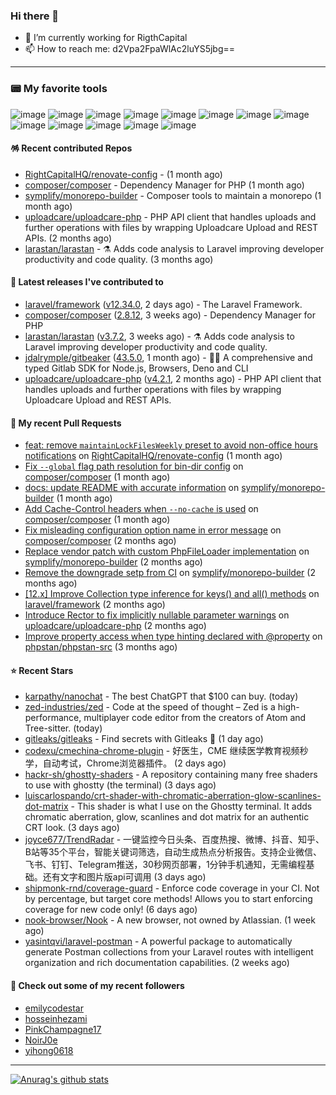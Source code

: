 ### Hi there 👋

- 🔭 I’m currently working for RigthCapital
- 📫 How to reach me: d2Vpa2FpaWlAc2luYS5jbg==

---

### 📟 My favorite tools
![image](https://img.shields.io/badge/Laravel-FF2D20?style=for-the-badge&logo=laravel&logoColor=white)
![image](http://img.shields.io/badge/-PHPStorm-181717?style=for-the-badge&logo=phpstorm&logoColor=white)
![image](https://img.shields.io/badge/Github%20Actions-282a2e?style=for-the-badge&logo=githubactions&logoColor=367cfe)
![image](https://img.shields.io/badge/Jira-0052CC?style=for-the-badge&logo=Jira&logoColor=white)
![image](https://img.shields.io/badge/Sentry-black?style=for-the-badge&logo=Sentry&logoColor=#362D59)
![image](https://img.shields.io/badge/ChatGPT-74aa9c?style=for-the-badge&logo=openai&logoColor=white)
![image](https://img.shields.io/badge/Medium-12100E?style=for-the-badge&logo=medium&logoColor=white)
![image](https://img.shields.io/badge/RSS-FFA500?style=for-the-badge&logo=rss&logoColor=white)
![image](https://img.shields.io/badge/Amazon_AWS-FF9900?style=for-the-badge&logo=amazonaws&logoColor=white)
![image](https://img.shields.io/badge/Slack-4A154B?style=for-the-badge&logo=slack&logoColor=white)
![image](https://img.shields.io/badge/Zoom-2D8CFF?style=for-the-badge&logo=zoom&logoColor=white)
![image](https://img.shields.io/badge/Netflix-E50914?style=for-the-badge&logo=netflix&logoColor=white)
![image](https://img.shields.io/badge/Spotify-1ED760?&style=for-the-badge&logo=spotify&logoColor=white)

#### 🪅 Recent contributed Repos

- [RightCapitalHQ/renovate-config](https://github.com/RightCapitalHQ/renovate-config) -  (1 month ago)
- [composer/composer](https://github.com/composer/composer) - Dependency Manager for PHP (1 month ago)
- [symplify/monorepo-builder](https://github.com/symplify/monorepo-builder) - Composer tools to maintain a monorepo (1 month ago)
- [uploadcare/uploadcare-php](https://github.com/uploadcare/uploadcare-php) - PHP API client that handles uploads and further operations with files by wrapping Uploadcare Upload and REST APIs. (2 months ago)
- [larastan/larastan](https://github.com/larastan/larastan) - ⚗️ Adds code analysis to Laravel improving developer productivity and code quality. (3 months ago)

#### 🔭 Latest releases I've contributed to

- [laravel/framework](https://github.com/laravel/framework) ([v12.34.0](https://github.com/laravel/framework/releases/tag/v12.34.0), 2 days ago) - The Laravel Framework.
- [composer/composer](https://github.com/composer/composer) ([2.8.12](https://github.com/composer/composer/releases/tag/2.8.12), 3 weeks ago) - Dependency Manager for PHP
- [larastan/larastan](https://github.com/larastan/larastan) ([v3.7.2](https://github.com/larastan/larastan/releases/tag/v3.7.2), 3 weeks ago) - ⚗️ Adds code analysis to Laravel improving developer productivity and code quality.
- [jdalrymple/gitbeaker](https://github.com/jdalrymple/gitbeaker) ([43.5.0](https://github.com/jdalrymple/gitbeaker/releases/tag/43.5.0), 1 month ago) - 🦊🧪 A comprehensive and typed Gitlab SDK for Node.js, Browsers, Deno and CLI 
- [uploadcare/uploadcare-php](https://github.com/uploadcare/uploadcare-php) ([v4.2.1](https://github.com/uploadcare/uploadcare-php/releases/tag/v4.2.1), 2 months ago) - PHP API client that handles uploads and further operations with files by wrapping Uploadcare Upload and REST APIs.

#### 🔨 My recent Pull Requests

- [feat: remove `maintainLockFilesWeekly` preset to avoid non-office hours notifications](https://github.com/RightCapitalHQ/renovate-config/pull/219) on [RightCapitalHQ/renovate-config](https://github.com/RightCapitalHQ/renovate-config) (1 month ago)
- [Fix `--global` flag path resolution for bin-dir config](https://github.com/composer/composer/pull/12537) on [composer/composer](https://github.com/composer/composer) (1 month ago)
- [docs: update README with accurate information](https://github.com/symplify/monorepo-builder/pull/89) on [symplify/monorepo-builder](https://github.com/symplify/monorepo-builder) (1 month ago)
- [Add Cache-Control headers when `--no-cache` is used](https://github.com/composer/composer/pull/12527) on [composer/composer](https://github.com/composer/composer) (1 month ago)
- [Fix misleading configuration option name in error message](https://github.com/composer/composer/pull/12498) on [composer/composer](https://github.com/composer/composer) (2 months ago)
- [Replace vendor patch with custom PhpFileLoader implementation](https://github.com/symplify/monorepo-builder/pull/85) on [symplify/monorepo-builder](https://github.com/symplify/monorepo-builder) (2 months ago)
- [Remove the downgrade setp from CI](https://github.com/symplify/monorepo-builder/pull/81) on [symplify/monorepo-builder](https://github.com/symplify/monorepo-builder) (2 months ago)
- [[12.x] Improve Collection type inference for keys() and all() methods](https://github.com/laravel/framework/pull/56546) on [laravel/framework](https://github.com/laravel/framework) (2 months ago)
- [Introduce Rector to fix implicitly nullable parameter warnings](https://github.com/uploadcare/uploadcare-php/pull/218) on [uploadcare/uploadcare-php](https://github.com/uploadcare/uploadcare-php) (2 months ago)
- [Improve property access when type hinting declared with @property](https://github.com/phpstan/phpstan-src/pull/4075) on [phpstan/phpstan-src](https://github.com/phpstan/phpstan-src) (3 months ago)

#### ⭐ Recent Stars

- [karpathy/nanochat](https://github.com/karpathy/nanochat) - The best ChatGPT that $100 can buy. (today)
- [zed-industries/zed](https://github.com/zed-industries/zed) - Code at the speed of thought – Zed is a high-performance, multiplayer code editor from the creators of Atom and Tree-sitter. (today)
- [gitleaks/gitleaks](https://github.com/gitleaks/gitleaks) - Find secrets with Gitleaks 🔑 (1 day ago)
- [codexu/cmechina-chrome-plugin](https://github.com/codexu/cmechina-chrome-plugin) - 好医生，CME 继续医学教育视频秒学，自动考试，Chrome浏览器插件。 (2 days ago)
- [hackr-sh/ghostty-shaders](https://github.com/hackr-sh/ghostty-shaders) - A repository containing many free shaders to use with ghostty (the terminal) (3 days ago)
- [luiscarlospando/crt-shader-with-chromatic-aberration-glow-scanlines-dot-matrix](https://github.com/luiscarlospando/crt-shader-with-chromatic-aberration-glow-scanlines-dot-matrix) - This shader is what I use on the Ghostty terminal. It adds chromatic aberration, glow, scanlines and dot matrix for an authentic CRT look. (3 days ago)
- [joyce677/TrendRadar](https://github.com/joyce677/TrendRadar) - 一键监控今日头条、百度热搜、微博、抖音、知乎、B站等35个平台，智能关键词筛选，自动生成热点分析报告。支持企业微信、飞书、钉钉、Telegram推送，30秒网页部署，1分钟手机通知，无需编程基础。还有文字和图片版api可调用 (3 days ago)
- [shipmonk-rnd/coverage-guard](https://github.com/shipmonk-rnd/coverage-guard) - Enforce code coverage in your CI. Not by percentage, but target core methods! Allows you to start enforcing coverage for new code only! (6 days ago)
- [nook-browser/Nook](https://github.com/nook-browser/Nook) - A new browser, not owned by Atlassian. (1 week ago)
- [yasintqvi/laravel-postman](https://github.com/yasintqvi/laravel-postman) - A powerful package to automatically generate Postman collections from your Laravel routes with intelligent organization and rich documentation capabilities. (2 weeks ago)

#### 👯 Check out some of my recent followers

- [emilycodestar](https://github.com/emilycodestar)
- [hosseinhezami](https://github.com/hosseinhezami)
- [PinkChampagne17](https://github.com/PinkChampagne17)
- [NoirJ0e](https://github.com/NoirJ0e)
- [yihong0618](https://github.com/yihong0618)


---



[![Anurag's github stats](https://github-readme-stats.vercel.app/api?username=kayw-geek&show_icons=true&theme=onedark)](https://github.com/kayw-geek)
